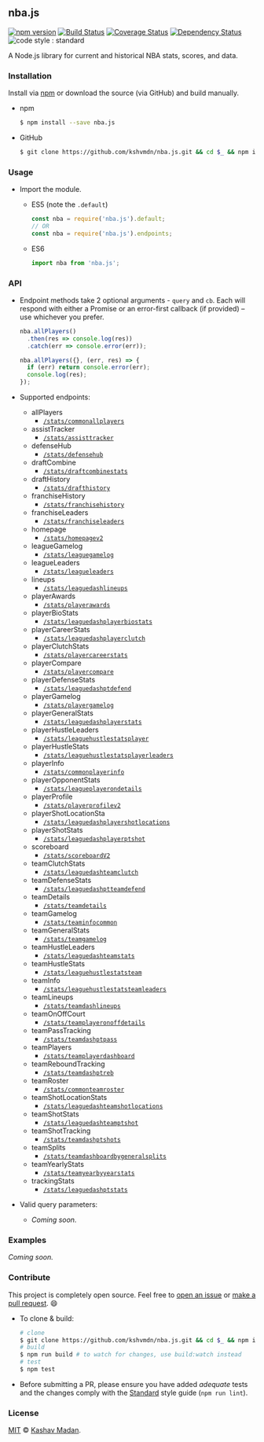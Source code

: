 ## nba.js 

[![npm version](https://badge.fury.io/js/nba.js.svg)](https://badge.fury.io/js/nba.js) [![Build Status](https://travis-ci.org/kshvmdn/nba.js.svg?branch=master)](https://travis-ci.org/kshvmdn/nba.js) [![Coverage Status](https://coveralls.io/repos/github/kshvmdn/nba.js/badge.svg?branch=master)](https://coveralls.io/github/kshvmdn/nba.js?branch=master) [![Dependency Status](https://img.shields.io/david/kshvmdn/nba.js.svg)](https://david-dm.org/kshvmdn/nba.js) ![code style : standard](https://img.shields.io/badge/code%20style-standard-brightgreen.svg)

A Node.js library for current and historical NBA stats, scores, and data.

### Installation

Install via [npm](https://npmjs.com/packages/npm.js) or download the source (via GitHub) and build manually.

- npm

  ```sh
  $ npm install --save nba.js
  ```

- GitHub

  ```sh
  $ git clone https://github.com/kshvmdn/nba.js.git && cd $_ && npm install
  ```

### Usage

- Import the module.
  
  + ES5 (note the `.default`)

    ```js
    const nba = require('nba.js').default;
    // OR
    const nba = require('nba.js').endpoints;
    ```

  + ES6

    ```js
    import nba from 'nba.js';
    ```

### API

- Endpoint methods take 2 optional arguments - `query` and `cb`. Each will respond with either a Promise or an error-first callback (if provided) – use whichever you prefer.
  
  ```js
  nba.allPlayers()
    .then(res => console.log(res))
    .catch(err => console.error(err));
  ```

  ```js
  nba.allPlayers({}, (err, res) => {
    if (err) return console.error(err);
    console.log(res);
  });
  ```

- Supported endpoints:

  + allPlayers
    * [`/stats/commonallplayers`](http://stats.nba.com/stats/commonallplayers)
  + assistTracker
    * [`/stats/assisttracker`](http://stats.nba.com/stats/assisttracker)
  + defenseHub
    * [`/stats/defensehub`](http://stats.nba.com/stats/defensehub)
  + draftCombine
    * [`/stats/draftcombinestats`](http://stats.nba.com/stats/draftcombinestats)
  + draftHistory
    * [`/stats/drafthistory`](http://stats.nba.com/stats/drafthistory)
  + franchiseHistory
    * [`/stats/franchisehistory`](http://stats.nba.com/stats/franchisehistory)
  + franchiseLeaders
    * [`/stats/franchiseleaders`](http://stats.nba.com/stats/franchiseleaders)
  + homepage
    * [`/stats/homepagev2`](http://stats.nba.com/stats/homepagev2)
  + leagueGamelog
    * [`/stats/leaguegamelog`](http://stats.nba.com/stats/leaguegamelog)
  + leagueLeaders
    * [`/stats/leagueleaders`](http://stats.nba.com/stats/leagueleaders)
  + lineups
    * [`/stats/leaguedashlineups`](http://stats.nba.com/stats/leaguedashlineups)
  + playerAwards
    * [`/stats/playerawards`](http://stats.nba.com/stats/playerawards)
  + playerBioStats
    * [`/stats/leaguedashplayerbiostats`](http://stats.nba.com/stats/leaguedashplayerbiostats)
  + playerCareerStats
    * [`/stats/leaguedashplayerclutch`](http://stats.nba.com/stats/leaguedashplayerclutch)
  + playerClutchStats
    * [`/stats/playercareerstats`](http://stats.nba.com/stats/playercareerstats)
  + playerCompare
    * [`/stats/playercompare`](http://stats.nba.com/stats/playercompare)
  + playerDefenseStats
    * [`/stats/leaguedashptdefend`](http://stats.nba.com/stats/leaguedashptdefend)
  + playerGamelog
    * [`/stats/playergamelog`](http://stats.nba.com/stats/playergamelog)
  + playerGeneralStats
    * [`/stats/leaguedashplayerstats`](http://stats.nba.com/stats/leaguedashplayerstats)
  + playerHustleLeaders
    * [`/stats/leaguehustlestatsplayer`](http://stats.nba.com/stats/leaguehustlestatsplayer)
  + playerHustleStats
    * [`/stats/leaguehustlestatsplayerleaders`](http://stats.nba.com/stats/leaguehustlestatsplayerleaders)
  + playerInfo
    * [`/stats/commonplayerinfo`](http://stats.nba.com/stats/commonplayerinfo)
  + playerOpponentStats
    * [`/stats/leagueplayerondetails`](http://stats.nba.com/stats/leagueplayerondetails)
  + playerProfile
    * [`/stats/playerprofilev2`](http://stats.nba.com/stats/playerprofilev2)
  + playerShotLocationSta
    * [`/stats/leaguedashplayershotlocations`](http://stats.nba.com/stats/leaguedashplayershotlocations)
  + playerShotStats
    * [`/stats/leaguedashplayerptshot`](http://stats.nba.com/stats/leaguedashplayerptshot)
  + scoreboard
    * [`/stats/scoreboardV2`](http://stats.nba.com/stats/scoreboardV2)
  + teamClutchStats
    * [`/stats/leaguedashteamclutch`](http://stats.nba.com/stats/leaguedashteamclutch)
  + teamDefenseStats
    * [`/stats/leaguedashptteamdefend`](http://stats.nba.com/stats/leaguedashptteamdefend)
  + teamDetails
    * [`/stats/teamdetails`](http://stats.nba.com/stats/teamdetails)
  + teamGamelog
    * [`/stats/teaminfocommon`](http://stats.nba.com/stats/teaminfocommon)
  + teamGeneralStats
    * [`/stats/teamgamelog`](http://stats.nba.com/stats/teamgamelog)
  + teamHustleLeaders
    * [`/stats/leaguedashteamstats`](http://stats.nba.com/stats/leaguedashteamstats)
  + teamHustleStats
    * [`/stats/leaguehustlestatsteam`](http://stats.nba.com/stats/leaguehustlestatsteam)
  + teamInfo
    * [`/stats/leaguehustlestatsteamleaders`](http://stats.nba.comstats/leaguehustlestatsteamleaders)
  + teamLineups
    * [`/stats/teamdashlineups`](http://stats.nba.com/stats/teamdashlineups)
  + teamOnOffCourt
    * [`/stats/teamplayeronoffdetails`](http://stats.nba.com/stats/teamplayeronoffdetails)
  + teamPassTracking
    * [`/stats/teamdashptpass`](http://stats.nba.com/stats/teamdashptpass)
  + teamPlayers
    * [`/stats/teamplayerdashboard`](http://stats.nba.com/stats/teamplayerdashboard)
  + teamReboundTracking
    * [`/stats/teamdashptreb`](http://stats.nba.com/stats/teamdashptreb)
  + teamRoster
    * [`/stats/commonteamroster`](http://stats.nba.com/stats/commonteamroster)
  + teamShotLocationStats
    * [`/stats/leaguedashteamshotlocations`](http://stats.nba.com/stats/leaguedashteamshotlocations)
  + teamShotStats
    * [`/stats/leaguedashteamptshot`](http://stats.nba.com/stats/leaguedashteamptshot)
  + teamShotTracking
    * [`/stats/teamdashptshots`](http://stats.nba.com/stats/teamdashptshots)
  + teamSplits
    * [`/stats/teamdashboardbygeneralsplits`](http://stats.nba.com/stats/teamdashboardbygeneralsplits)
  + teamYearlyStats
    * [`/stats/teamyearbyyearstats`](http://stats.nba.com/stats/teamyearbyyearstats)
  + trackingStats
    * [`/stats/leaguedashptstats`](http://stats.nba.com/stats/leaguedashptstats)

- Valid query parameters:

  + _Coming soon._

### Examples

_Coming soon._

### Contribute

This project is completely open source. Feel free to [open an issue](https://github.com/kshvmdn/nba.js/issues) or [make a pull request](https://github.com/kshvmdn/nba.js/pulls). :smile:

- To clone & build:

  ```sh
  # clone
  $ git clone https://github.com/kshvmdn/nba.js.git && cd $_ && npm install
  # build
  $ npm run build # to watch for changes, use build:watch instead
  # test
  $ npm test
  ```

- Before submitting a PR, please ensure you have added _adequate_ tests and the changes comply with the [Standard](https://github.com/feross/standard) style guide (`npm run lint`).

### License

[MIT](./LICENSE) © [Kashav Madan](http://kshvmdn.com).
